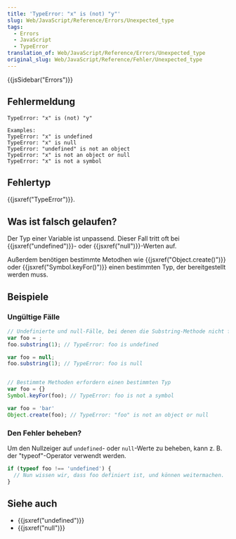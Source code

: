 ```yaml
---
title: 'TypeError: "x" is (not) "y"'
slug: Web/JavaScript/Reference/Errors/Unexpected_type
tags:
  - Errors
  - JavaScript
  - TypeError
translation_of: Web/JavaScript/Reference/Errors/Unexpected_type
original_slug: Web/JavaScript/Reference/Fehler/Unexpected_type
---
```

{{jsSidebar("Errors")}}

## Fehlermeldung

    TypeError: "x" is (not) "y"

    Examples:
    TypeError: "x" is undefined
    TypeError: "x" is null
    TypeError: "undefined" is not an object
    TypeError: "x" is not an object or null
    TypeError: "x" is not a symbol

## Fehlertyp

{{jsxref("TypeError")}}.

## Was ist falsch gelaufen?

Der Typ einer Variable ist unpassend. Dieser Fall tritt oft bei {{jsxref("undefined")}}- oder {{jsxref("null")}}-Werten auf.

Außerdem benötigen bestimmte Metodhen wie {{jsxref("Object.create()")}} oder {{jsxref("Symbol.keyFor()")}} einen bestimmten Typ, der bereitgestellt werden muss.

## Beispiele

### Ungültige Fälle

```js example-bad
// Undefinierte und null-Fälle, bei denen die Substring-Methode nicht funktioniert
var foo = ;
foo.substring(1); // TypeError: foo is undefined

var foo = null;
foo.substring(1); // TypeError: foo is null


// Bestimmte Methoden erfordern einen bestimmten Typ
var foo = {}
Symbol.keyFor(foo); // TypeError: foo is not a symbol

var foo = 'bar'
Object.create(foo); // TypeError: "foo" is not an object or null
```

### Den Fehler beheben?

Um den Nullzeiger auf `undefined`- oder `null`-Werte zu beheben, kann z. B. der "typeof"-Operator verwendt werden.

```js
if (typeof foo !== 'undefined') {
  // Nun wissen wir, dass foo definiert ist, und können weitermachen.
}
```

## Siehe auch

- {{jsxref("undefined")}}
- {{jsxref("null")}}

